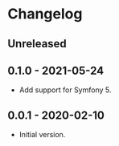 # Changelog

<!--
Changelog rules:
- Follow Semantic Versioning (https://semver.org/) and Keep a Changelog principles (https://keepachangelog.com/).
- There should always be "Unreleased" section at the beginning for new changelog records.
- Changelog records should be written in present imperative and end with a dot (eg. "- Improve some feature.").
-->

## Unreleased

## 0.1.0 - 2021-05-24
- Add support for Symfony 5.

## 0.0.1 - 2020-02-10
- Initial version.
